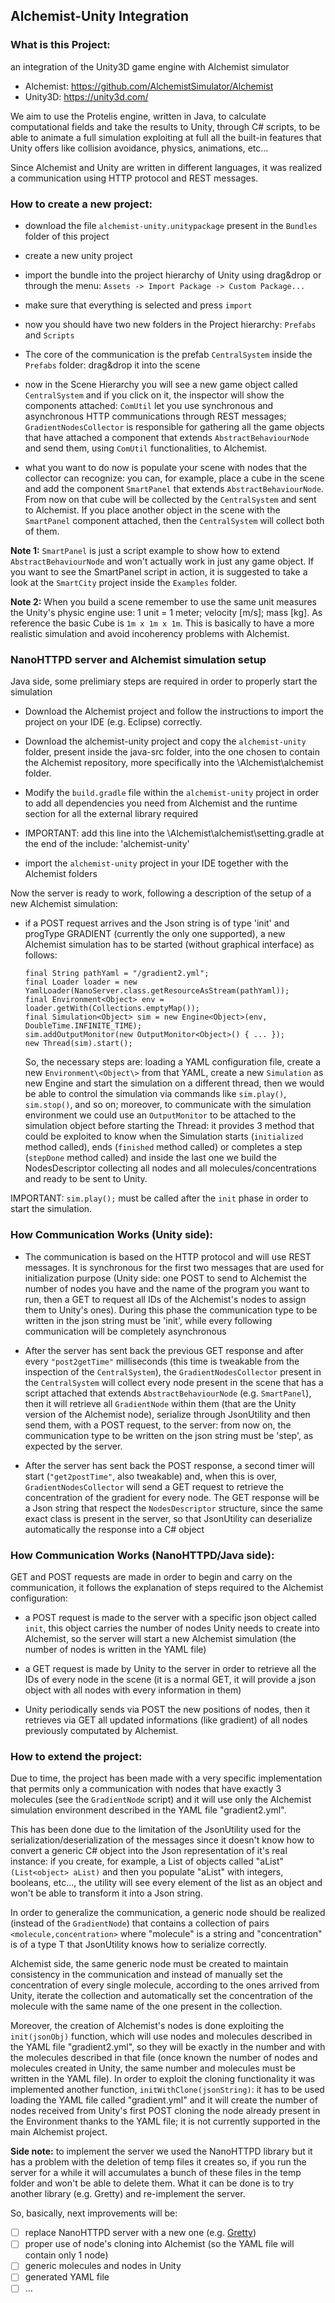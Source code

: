 ## Alchemist-Unity Integration

### What is this Project:
an integration of the Unity3D game engine with Alchemist simulator

* Alchemist: https://github.com/AlchemistSimulator/Alchemist
* Unity3D: https://unity3d.com/

We aim to use the Protelis engine, written in Java, to calculate computational fields and take the results to Unity, through C# scripts, to be able to animate a full simulation exploiting at full all the built-in features that Unity offers like collision avoidance, physics, animations, etc...

Since Alchemist and Unity are written in different languages, it was realized a communication using HTTP protocol and REST messages.

### How to create a new project:

* download the file `alchemist-unity.unitypackage` present in the `Bundles` folder of this project


* create a new unity project


* import the bundle into the project hierarchy of Unity using drag&drop or through the menu: `Assets -> Import Package -> Custom Package...`


* make sure that everything is selected and press `import`


* now you should have two new folders in the Project hierarchy: `Prefabs` and `Scripts`


* The core of the communication is the prefab `CentralSystem` inside the `Prefabs` folder: drag&drop it into the scene


* now in the Scene Hierarchy you will see a new game object called `CentralSystem` and if you click on it, the inspector will show the components attached: `ComUtil` let you use synchronous and asynchronous HTTP communications through REST messages; `GradientNodesCollector` is responsible for gathering all the game objects that have attached a component that extends `AbstractBehaviourNode` and send them, using `ComUtil` functionalities, to Alchemist.


* what you want to do now is populate your scene with nodes that the collector can recognize: you can, for example, place a cube in the scene and add the component `SmartPanel` that extends `AbstractBehaviourNode`. From now on that cube will be collected by the `CentralSystem` and sent to Alchemist. If you place another object in the scene with the `SmartPanel` component attached, then the `CentralSystem` will collect both of them.

**Note 1:** `SmartPanel` is just a script example to show how to extend `AbstractBehaviourNode` and won't actually work in just any game object. If you want to see the SmartPanel script in action, it is suggested to take a look at the `SmartCity` project inside the `Examples` folder.

**Note 2:** When you build a scene remember to use the same unit measures the Unity's physic engine use: 1 unit = 1 meter; velocity [m/s]; mass [kg]. As reference the basic Cube is `1m x 1m x 1m`. This is basically to have a more realistic simulation and avoid incoherency problems with Alchemist.

### NanoHTTPD server and Alchemist simulation setup
Java side, some prelimiary steps are required in order to properly start the simulation

* Download the Alchemist project and follow the instructions to import the project on your IDE (e.g. Eclipse) correctly.

* Download the alchemist-unity project and copy the `alchemist-unity` folder, present inside the java-src folder, into the one chosen to contain the Alchemist repository, more specifically into the \Alchemist\alchemist folder.

* Modify the `build.gradle` file within the `alchemist-unity` project in order to add all dependencies you need from Alchemist and the  runtime section for all the external library required

* IMPORTANT: add this line into the \Alchemist\alchemist\setting.gradle at the end of the include: 'alchemist-unity'

* import the `alchemist-unity` project in your IDE  together with the Alchemist folders

Now the server is ready to work, following a description of the setup of a new Alchemist simulation:

* if a POST request arrives and the Json string is of type 'init' and progType GRADIENT (currently the only one supported), a new Alchemist simulation has to be started (without graphical interface) as follows:
   ```
   final String pathYaml = "/gradient2.yml";
   final Loader loader = new YamlLoader(NanoServer.class.getResourceAsStream(pathYaml));
   final Environment<Object> env = loader.getWith(Collections.emptyMap());
   final Simulation<Object> sim = new Engine<Object>(env, DoubleTime.INFINITE_TIME);
   sim.addOutputMonitor(new OutputMonitor<Object>() { ... });
   new Thread(sim).start();
   ```
   So, the necessary steps are: loading a YAML configuration file, create a new `Environment\<Object\>` from that YAML, create a  new `Simulation` as new Engine and start the simulation on a different thread, then we would be able to control the simulation via commands like `sim.play()`, `sim.stop()`, and so on; moreover, to communicate with the simulation environment we could use an `OutputMonitor` to be attached to the simulation object before starting the Thread: it provides 3 method that could be exploited to know when the Simulation starts (`initialized` method called), ends (`finished` method called) or completes a step (`stepDone` method called) and inside the last one we build the NodesDescriptor collecting all nodes and all molecules/concentrations and ready to be sent to Unity.

IMPORTANT: `sim.play();` must be called after the `init` phase in order to start the simulation. 


### How Communication Works (Unity side):

* The communication is based on the HTTP protocol and will use REST messages. It is synchronous for the first two messages that are used for initialization purpose (Unity side: one POST to send to Alchemist the number of nodes you have and the name of the program you want to run, then a GET to request all IDs of the Alchemist's nodes to assign them to Unity's ones). During this phase the communication type to be written in the json string must be 'init', while every following communication will be completely asynchronous


* After the server has sent back the previous GET response and after every `"post2getTime"` milliseconds (this time is tweakable from the inspection of the `CentralSystem`), the `GradientNodesCollector` present in the `CentralSystem` will collect every node present in the scene that has a script attached that extends `AbstractBehaviourNode` (e.g. `SmartPanel`), then it will retrieve all `GradientNode` within them (that are the Unity version of the Alchemist node), serialize through JsonUtility and then send them, with a POST request, to the server: from now on, the communication type to be written on the json string must be 'step', as expected by the server.


* After the server has sent back the POST response, a second timer will start (`"get2postTime"`, also tweakable) and, when this is over, `GradientNodesCollector` will send a GET request to retrieve the concentration of the gradient for every node. The GET response will be a Json string that respect the `NodesDescriptor` structure, since the same exact class is present in the server, so that JsonUtility can deserialize automatically the response into a C# object

### How Communication Works (NanoHTTPD/Java side):

GET and POST requests are made in order to begin and carry on the communication, it follows the explanation of steps required to the Alchemist configuration:

* a POST request is made to the server with a specific json object called `init`, this object carries the number of nodes Unity needs to create into Alchemist, so the server will start a new Alchemist simulation (the number of nodes is written in the YAML file)


* a GET request is made by Unity to the server in order to retrieve all the IDs of every node in the scene (it is a normal GET, it will provide a json object with all nodes with every information in them)


* Unity periodically sends via POST the new positions of nodes, then it retrieves via GET all updated informations (like gradient) of all nodes previously computated by Alchemist.

### How to extend the project:

Due to time, the project has been made with a very specific implementation that permits only a communication with nodes that have exactly 3 molecules (see the `GradientNode` script) and it will use only the Alchemist simulation environment described in the YAML file "gradient2.yml".

This has been done due to the limitation of the JsonUtility used for the serialization/deserialization of the messages since it doesn't know how to convert a generic C# object into the Json representation of it's real instance: if you create, for example, a List of objects called "aList" `(List<object> aList)` and then you populate "aList" with integers, booleans, etc..., the utility will see every element of the list as an object and won't be able to transform it into a Json string.

In order to generalize the communication, a generic node should be realized (instead of the `GradientNode`) that contains a collection of pairs `<molecule,concentration>` where "molecule" is a string and "concentration" is of a type T that JsonUtility knows how to serialize correctly.

Alchemist side, the same generic node must be created to maintain consistency in the communication and instead of manually set the concentration of every single molecule, according to the ones arrived from Unity, iterate the collection and automatically set the concentration of the molecule with the same name of the one present in the collection.

Moreover, the creation of Alchemist's nodes is done exploiting the `init(jsonObj)` function, which will use nodes and molecules described in the YAML file "gradient2.yml", so they will be exactly in the number and with the molecules described in that file (once known the number of nodes and molecules created in Unity, the same number and molecules must be written in the YAML file).
In order to exploit the cloning functionality it was implemented another function, `initWithClone(jsonString)`: it has to be used loading the YAML file called "gradient.yml" and it will create the number of nodes received from Unity's first POST cloning the node already present in the Environment thanks to the YAML file; it is not currently supported in the main Alchemist project.

**Side note:** to implement the server we used the NanoHTTPD library but it has a problem with the deletion of temp files it creates so, if you run the server for a while it will accumulates a bunch of these files in the temp folder and won't be able to delete them. What it can be done is to try another library (e.g. Gretty) and re-implement the server.

So, basically, next improvements will be:
- [ ] replace NanoHTTPD server with a new one (e.g. [Gretty](https://github.com/akhikhl/gretty))
- [ ] proper use of node's cloning into Alchemist (so the YAML file will contain only 1 node)
- [ ] generic molecules and nodes in Unity
- [ ] generated YAML file
- [ ] ...
